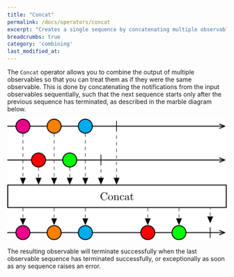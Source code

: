 ```yaml
---
title: "Concat"
permalink: /docs/operators/concat
excerpt: "Creates a single sequence by concatenating multiple observables one after the other."
breadcrumbs: true
category: 'combining'
last_modified_at: 
---
```


The `Concat` operator allows you to combine the output of multiple observables so that you can treat them as if they were the same observable. This is done by concatenating the notifications from the input observables sequentially, such that the next sequence starts only after the previous sequence has terminated, as described in the marble diagram below.

![Concat operator](/assets/images/concat.svg)

The resulting observable will terminate successfully when the last observable sequence has terminated successfully, or exceptionally as soon as any sequence raises an error.